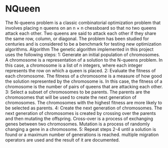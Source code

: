 # NQueen
The N-queens problem is a classic combinatorial optimization problem that involves placing n queens on an n × n chessboard so that no two queens attack each other. Two queens are said to attack each other if they share the same row, column, or diagonal. The problem has been studied for centuries and is considered to be a benchmark for testing new optimization algorithms.
Algorithm
The genetic algorithm implemented in this project uses the following steps:
  1:  Generate an initial population of chromosomes. A chromosome is a representation of a solution to the N-queens problem. In this case, a chromosome is a list of n integers, where each integer represents the row on which a queen is placed.
  2:  Evaluate the fitness of each chromosome. The fitness of a chromosome is a measure of how good the solution represented by the chromosome is. In this case, the fitness of a chromosome is the number of pairs of queens that are attacking each other.
  3:  Select a subset of chromosomes to be parents. The parents are the chromosomes that will be used to create the next generation of chromosomes. The chromosomes with the highest fitness are more likely to be selected as parents.
  4:  Create the next generation of chromosomes. The next generation of chromosomes is created by crossing over the parents and then mutating the offspring. Cross-over is a process of exchanging genes between two chromosomes. Mutation is a process of randomly changing a gene in a chromosome.
  5:  Repeat steps 2-4 until a solution is found or a maximum number of generations is reached.
multiple migration operators are used and the result of it are documented.
